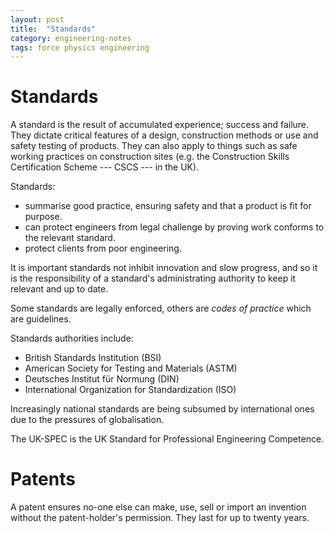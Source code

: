 ```yaml
---
layout: post
title:  "Standards"
category: engineering-notes
tags: force physics engineering
---
```


# Standards

A standard is the result of accumulated experience; success and
failure. They dictate critical features of a design, construction
methods or use and safety testing of products. They can also apply to
things such as safe working practices on construction sites (e.g. the
Construction Skills Certification Scheme --- CSCS --- in the UK).

Standards:
* summarise good practice, ensuring safety and that a product is fit
  for purpose.
* can protect engineers from legal challenge by proving work conforms
  to the relevant standard.
* protect clients from poor engineering.

It is important standards not inhibit innovation and slow progress,
and so it is the responsibility of a standard's administrating
authority to keep it relevant and up to date.

Some standards are legally enforced, others are _codes of practice_
which are guidelines.

Standards authorities include:
* British Standards Institution (BSI)
* American Society for Testing and Materials (ASTM)
* Deutsches Institut für Normung (DIN)
* International Organization for Standardization (ISO)

Increasingly national standards are being subsumed by international
ones due to the pressures of globalisation.

The UK-SPEC is the UK Standard for Professional Engineering Competence.

# Patents

A patent ensures no-one else can make, use, sell or import an invention without the patent-holder's permission. They last for up to twenty years.
